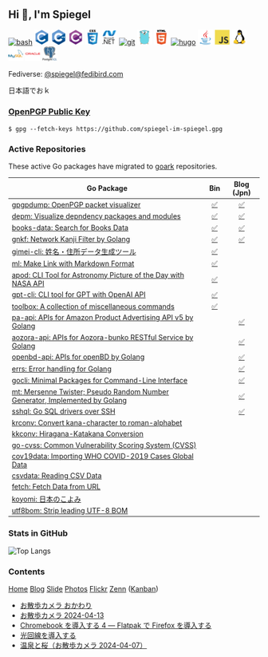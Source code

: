 ## Hi 👋, I'm Spiegel

<p>
<a href="https://www.gnu.org/software/bash/"><img src="https://www.vectorlogo.zone/logos/gnu_bash/gnu_bash-icon.svg" alt="bash" width="30" height="30"/></a>
<a href="https://www.cprogramming.com/"><img src="https://raw.githubusercontent.com/devicons/devicon/master/icons/c/c-original.svg" alt="c" width="30" height="30"/></a>
<a href="https://www.w3schools.com/cpp/"><img src="https://raw.githubusercontent.com/devicons/devicon/master/icons/cplusplus/cplusplus-original.svg" alt="cplusplus" width="30" height="30"/></a>
<a href="https://www.w3schools.com/cs/"><img src="https://raw.githubusercontent.com/devicons/devicon/master/icons/csharp/csharp-original.svg" alt="csharp" width="30" height="30"/></a>
<a href="https://www.w3schools.com/css/"><img src="https://raw.githubusercontent.com/devicons/devicon/master/icons/css3/css3-original-wordmark.svg" alt="css3" width="30" height="30"/></a>
<a href="https://dotnet.microsoft.com/"><img src="https://raw.githubusercontent.com/devicons/devicon/master/icons/dot-net/dot-net-original-wordmark.svg" alt="dotnet" width="30" height="30"/></a>
<a href="https://git-scm.com/"><img src="https://www.vectorlogo.zone/logos/git-scm/git-scm-icon.svg" alt="git" width="30" height="30"/></a>
<a href="https://golang.org"><img src="https://raw.githubusercontent.com/devicons/devicon/master/icons/go/go-original.svg" alt="go" width="30" height="30"/></a>
<a href="https://www.w3.org/html/"><img src="https://raw.githubusercontent.com/devicons/devicon/master/icons/html5/html5-original-wordmark.svg" alt="html5" width="30" height="30"/></a>
<a href="https://gohugo.io/"><img src="https://api.iconify.design/logos-hugo.svg" alt="hugo" width="30" height="30"/></a>
<a href="https://www.java.com"><img src="https://raw.githubusercontent.com/devicons/devicon/master/icons/java/java-original.svg" alt="java" width="30" height="30"/></a>
<a href="https://developer.mozilla.org/en-US/docs/Web/JavaScript"><img src="https://raw.githubusercontent.com/devicons/devicon/master/icons/javascript/javascript-original.svg" alt="javascript" width="30" height="30"/></a>
<a href="https://www.linux.org/"><img src="https://raw.githubusercontent.com/devicons/devicon/master/icons/linux/linux-original.svg" alt="linux" width="30" height="30"/></a>
<a href="https://www.mysql.com/"><img src="https://raw.githubusercontent.com/devicons/devicon/master/icons/mysql/mysql-original-wordmark.svg" alt="mysql" width="30" height="30"/></a>
<a href="https://www.oracle.com/"><img src="https://raw.githubusercontent.com/devicons/devicon/master/icons/oracle/oracle-original.svg" alt="oracle" width="30" height="30"/></a>
<a href="https://www.postgresql.org"><img src="https://raw.githubusercontent.com/devicons/devicon/master/icons/postgresql/postgresql-original-wordmark.svg" alt="postgresql" width="30" height="30"/></a>

<p>Fediverse: <a rel="me nofollow" href="https://fedibird.com/@spiegel">@spiegel@fedibird.com</a></p>
<p>日本語でおｋ</p>

### [OpenPGP Public Key](https://baldanders.info/pubkeys/)

```
$ gpg --fetch-keys https://github.com/spiegel-im-spiegel.gpg
```

### Active Repositories

These active Go packages have migrated to [goark](https://github.com/goark) repositories.

| Go Package |  Bin  | Blog (Jpn) |
| ------- | :---: | :---: |
| [gpgpdump: OpenPGP packet visualizer](https://github.com/goark/gpgpdump) | [:white_check_mark:](https://github.com/goark/gpgpdump/releases) | [:white_check_mark:](https://text.baldanders.info/release/gpgpdump/) |
| [depm: Visualize depndency packages and modules](https://github.com/goark/depm) | [:white_check_mark:](https://github.com/goark/depm/releases) | [:white_check_mark:](https://text.baldanders.info/release/dependency-graph-for-golang-modules/) |
| [books-data: Search for Books Data](https://github.com/goark/books-data) | [:white_check_mark:](https://github.com/goark/books-data/releases) | [:white_check_mark:](https://text.baldanders.info/release/books-data/) |
| [gnkf: Network Kanji Filter by Golang](https://github.com/goark/gnkf) | [:white_check_mark:](https://github.com/goark/gnkf/releases) | [:white_check_mark:](https://text.baldanders.info/release/gnkf/) |
| [gimei-cli: 姓名・住所データ生成ツール](https://github.com/goark/gimei-cli) | [:white_check_mark:](https://github.com/goark/gimei-cli/releases) |  |
| [ml: Make Link with Markdown Format](https://github.com/goark/ml) | [:white_check_mark:](https://github.com/goark/ml/releases) | |
| [apod: CLI Tool for Astronomy Picture of the Day with NASA API](https://github.com/goark/apod) | [:white_check_mark:](https://github.com/goark/apod/releases) | |
| [gpt-cli: CLI tool for GPT with OpenAI API](https://github.com/goark/gpt-cli) | [:white_check_mark:](https://github.com/goark/gpt-cli/releases) | |
| [toolbox: A collection of miscellaneous commands](https://github.com/goark/toolbox) | [:white_check_mark:](https://github.com/goark/toolbox/releases) | |
| [pa-api: APIs for Amazon Product Advertising API v5 by Golang](https://github.com/goark/pa-api) | | [:white_check_mark:](https://text.baldanders.info/release/pa-api-v5/) |
| [aozora-api: APIs for Aozora-bunko RESTful Service by Golang](https://github.com/goark/aozora) | | [:white_check_mark:](https://text.baldanders.info/release/aozora-api-package-for-golang/) |
| [openbd-api: APIs for openBD by Golang](https://github.com/goark/openbd-api) | | [:white_check_mark:](https://text.baldanders.info/release/openbd-api-package-for-golang/) |
| [errs: Error handling for Golang](https://github.com/goark/errs) | | [:white_check_mark:](https://text.baldanders.info/release/errs-package-for-golang/) |
| [gocli: Minimal Packages for Command-Line Interface](https://github.com/goark/gocli) | | [:white_check_mark:](https://text.baldanders.info/release/gocli-package-for-golang/) |
| [mt: Mersenne Twister; Pseudo Random Number Generator, Implemented by Golang](https://github.com/goark/mt) | | [:white_check_mark:](https://text.baldanders.info/release/mersenne-twister-by-golang/) |
| [sshql: Go SQL drivers over SSH](https://github.com/goark/sshql) | | [:white_check_mark:](https://text.baldanders.info/release/sshql/) |
| [krconv: Convert kana-character to roman-alphabet](https://github.com/goark/krconv) | |  |
| [kkconv: Hiragana-Katakana Conversion](https://github.com/goark/kkconv) | |  |
| [go-cvss: Common Vulnerability Scoring System (CVSS)](https://github.com/goark/go-cvss) | |  |
| [cov19data: Importing WHO COVID-2019 Cases Global Data](https://github.com/goark/cov19data) | |  |
| [csvdata: Reading CSV Data](https://github.com/goark/csvdata) | |  |
| [fetch: Fetch Data from URL](https://github.com/goark/fetch) | |  |
| [koyomi: 日本のこよみ](https://github.com/goark/koyomi) | | |
| [utf8bom: Strip leading UTF-8 BOM](https://github.com/goark/utf8bom) | | |

### Stats in GitHub

![Top Langs](https://github-readme-stats.vercel.app/api/top-langs/?username=spiegel-im-spiegel&hide=html)

### Contents

<p>
<a href="https://baldanders.info/">Home</a>
<a href="https://text.baldanders.info/">Blog</a>
<a href="https://slide.baldanders.info/">Slide</a>
<a href="https://photo.baldanders.info/">Photos</a>
<a href="https://www.flickr.com/photos/spiegel/">Flickr</a>
<a href="https://zenn.dev/spiegel">Zenn</a>
(<a href="https://github.com/spiegel-im-spiegel/github-pages-env/projects/1">Kanban</a>)
</p>

<!-- BLOG-POST-LIST:START -->
- [お散歩カメラ おかわり](https://text.baldanders.info/remark/2024/04/14-osanpo-camera/)
- [お散歩カメラ 2024-04-13](https://text.baldanders.info/remark/2024/04/13-osanpo-camera/)
- [Chromebook を導入する 4 — Flatpak で Firefox を導入する](https://text.baldanders.info/remark/2024/04/chromebook-4/)
- [光回線を導入する](https://text.baldanders.info/remark/2024/04/fiber-optic-network/)
- [温泉と桜（お散歩カメラ 2024-04-07）](https://text.baldanders.info/remark/2024/04/07-osanpo-camera/)
<!-- BLOG-POST-LIST:END -->
